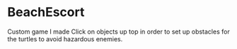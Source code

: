 # BeachEscort
Custom game I made 
Click on objects up top in order to set up obstacles for the turtles to avoid hazardous enemies. 
